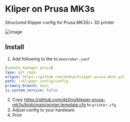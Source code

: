 # Kliper on Prusa MK3s
Structured Klipper config for Prusa MK3S/+ 3D printer

![image](https://user-images.githubusercontent.com/239513/141822711-2818978e-2b87-4110-9b93-e5f489c9cdc7.png)

## Install

1. Add following to the to `moonraker.conf`

```yml
[update_manager prusa]
type: git_repo
origin: https://github.com/dz0ny/klipper-prusa-mk3s.git
path: ~/klipper_config/config
primary_branch: main
is_system_service: False
```

2. Copy https://github.com/dz0ny/klipper-prusa-mk3s/blob/main/printer.template.cfg to `printer.cfg` 
3. Adjust config to your hardware
4. Print
